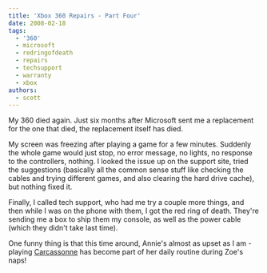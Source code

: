 ```yaml
---
title: 'Xbox 360 Repairs - Part Four'
date: 2008-02-18
tags:
  - '360'
  - microsoft
  - redringofdeath
  - repairs
  - techsupport
  - warranty
  - xbox
authors:
  - scott
---
```


My 360 died again. Just six months after Microsoft sent me a replacement for the one that died, the replacement itself has died.

My screen was freezing after playing a game for a few minutes. Suddenly the whole game would just stop, no error message, no lights, no response to the controllers, nothing. I looked the issue up on the support site, tried the suggestions (basically all the common sense stuff like checking the cables and trying different games, and also clearing the hard drive cache), but nothing fixed it.

Finally, I called tech support, who had me try a couple more things, and then while I was on the phone with them, I got the red ring of death. They're sending me a box to ship them my console, as well as the power cable (which they didn't take last time).

One funny thing is that this time around, Annie's almost as upset as I am - playing [Carcassonne](http://www.xbox.com/en-US/games/c/carcassonnexboxlivearcade/) has become part of her daily routine during Zoe's naps!
